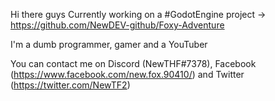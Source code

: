 Hi there guys
Currently working on a #GodotEngine project -> https://github.com/NewDEV-github/Foxy-Adventure

I'm a dumb programmer, gamer and a YouTuber


You can contact me on Discord (NewTHF#7378), Facebook (https://www.facebook.com/new.fox.90410/) and Twitter (https://twitter.com/NewTF2)
